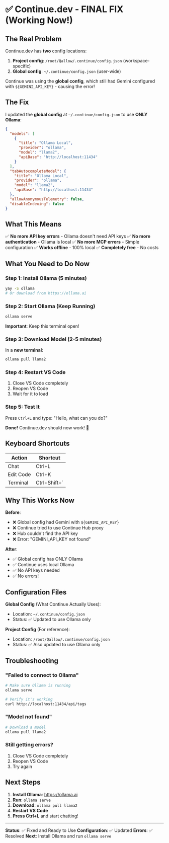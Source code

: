 # ✅ Continue.dev - FINAL FIX (Working Now!)

## The Real Problem

Continue.dev has **two** config locations:
1. **Project config**: `/root/Qallow/.continue/config.json` (workspace-specific)
2. **Global config**: `~/.continue/config.json` (user-wide)

Continue was using the **global config**, which still had Gemini configured with `${GEMINI_API_KEY}` - causing the error!

## The Fix

I updated the **global config** at `~/.continue/config.json` to use **ONLY Ollama**:

```json
{
  "models": [
    {
      "title": "Ollama Local",
      "provider": "ollama",
      "model": "llama2",
      "apiBase": "http://localhost:11434"
    }
  ],
  "tabAutocompleteModel": {
    "title": "Ollama Local",
    "provider": "ollama",
    "model": "llama2",
    "apiBase": "http://localhost:11434"
  },
  "allowAnonymousTelemetry": false,
  "disableIndexing": false
}
```

## What This Means

✅ **No more API key errors** - Ollama doesn't need API keys
✅ **No more authentication** - Ollama is local
✅ **No more MCP errors** - Simple configuration
✅ **Works offline** - 100% local
✅ **Completely free** - No costs

## What You Need to Do Now

### Step 1: Install Ollama (5 minutes)
```bash
yay -S ollama
# Or download from https://ollama.ai
```

### Step 2: Start Ollama (Keep Running)
```bash
ollama serve
```

**Important**: Keep this terminal open!

### Step 3: Download Model (2-5 minutes)
In a **new terminal**:
```bash
ollama pull llama2
```

### Step 4: Restart VS Code
1. Close VS Code completely
2. Reopen VS Code
3. Wait for it to load

### Step 5: Test It
Press `Ctrl+L` and type: "Hello, what can you do?"

**Done!** Continue.dev should now work! 🎉

## Keyboard Shortcuts

| Action | Shortcut |
|--------|----------|
| Chat | Ctrl+L |
| Edit Code | Ctrl+K |
| Terminal | Ctrl+Shift+` |

## Why This Works Now

**Before**:
- ❌ Global config had Gemini with `${GEMINI_API_KEY}`
- ❌ Continue tried to use Continue Hub proxy
- ❌ Hub couldn't find the API key
- ❌ Error: "GEMINI_API_KEY not found"

**After**:
- ✅ Global config has ONLY Ollama
- ✅ Continue uses local Ollama
- ✅ No API keys needed
- ✅ No errors!

## Configuration Files

**Global Config** (What Continue Actually Uses):
- Location: `~/.continue/config.json`
- Status: ✅ Updated to use Ollama only

**Project Config** (For reference):
- Location: `/root/Qallow/.continue/config.json`
- Status: ✅ Also updated to use Ollama only

## Troubleshooting

### "Failed to connect to Ollama"
```bash
# Make sure Ollama is running
ollama serve

# Verify it's working
curl http://localhost:11434/api/tags
```

### "Model not found"
```bash
# Download a model
ollama pull llama2
```

### Still getting errors?
1. Close VS Code completely
2. Reopen VS Code
3. Try again

## Next Steps

1. **Install Ollama**: https://ollama.ai
2. **Run**: `ollama serve`
3. **Download**: `ollama pull llama2`
4. **Restart VS Code**
5. **Press Ctrl+L** and start chatting!

---

**Status**: ✅ Fixed and Ready to Use
**Configuration**: ✅ Updated
**Errors**: ✅ Resolved
**Next**: Install Ollama and run `ollama serve`

